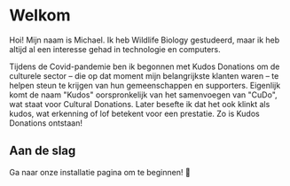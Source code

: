 # Welkom

Hoi! Mijn naam is Michael. Ik heb Wildlife Biology gestudeerd, maar ik heb altijd al een interesse gehad in technologie en computers.

Tijdens de Covid-pandemie ben ik begonnen met Kudos Donations om de culturele sector – die op dat moment mijn belangrijkste klanten waren – te helpen steun te krijgen van hun gemeenschappen en supporters. Eigenlijk komt de naam "Kudos" oorspronkelijk van het samenvoegen van "CuDo", wat staat voor Cultural Donations. Later besefte ik dat het ook klinkt als kudos, wat erkenning of lof betekent voor een prestatie. Zo is Kudos Donations ontstaan!

## Aan de slag

Ga naar onze installatie pagina om te beginnen! 🚀